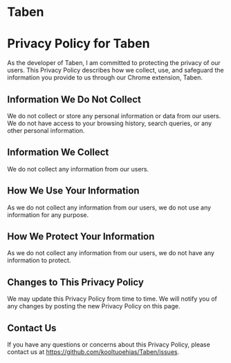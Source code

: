 # Taben

# Privacy Policy for Taben


As the developer of Taben, I am committed to protecting the privacy of our users. This Privacy Policy describes how we collect, use, and safeguard the information you provide to us through our Chrome extension, Taben.


## Information We Do Not Collect


We do not collect or store any personal information or data from our users. We do not have access to your browsing history, search queries, or any other personal information.


## Information We Collect


We do not collect any information from our users.


## How We Use Your Information


As we do not collect any information from our users, we do not use any information for any purpose.


## How We Protect Your Information


As we do not collect any information from our users, we do not have any information to protect.


## Changes to This Privacy Policy


We may update this Privacy Policy from time to time. We will notify you of any changes by posting the new Privacy Policy on this page.


## Contact Us


If you have any questions or concerns about this Privacy Policy, please contact us at https://github.com/kooltuoehias/Taben/issues.
